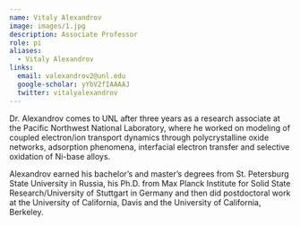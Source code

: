 ```yaml
---
name: Vitaly Alexandrov
image: images/1.jpg
description: Associate Professor
role: pi
aliases:
  - Vitaly Alexandrov
links:
  email: valexandrov2@unl.edu
  google-scholar: yYbV2fIAAAAJ
  twitter: vitalyalexandrov
---
```


Dr. Alexandrov comes to UNL after three years as a research associate at the Pacific Northwest National Laboratory, where he worked on modeling of coupled electron/ion transport dynamics through polycrystalline oxide networks, adsorption phenomena, interfacial electron transfer and selective oxidation of Ni-base alloys.

Alexandrov earned his bachelor’s and master’s degrees from St. Petersburg State University in Russia, his Ph.D. from Max Planck Institute for Solid State Research/University of Stuttgart in Germany and then did postdoctoral work at the University of California, Davis and the University of California, Berkeley.
